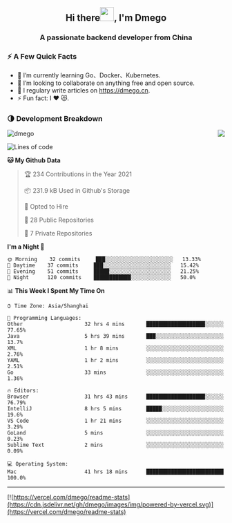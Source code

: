 <h2 align="center">Hi there<img src="https://cdn.jsdelivr.net/gh/dmego/images/img/Hi.gif" height="32" />, I'm Dmego </h2>
<h3 align="center">A passionate backend developer from China</h3>

### ⚡️ A Few Quick Facts

<ul>
    <li> 🌱 I’m currently learning Go、Docker、Kubernetes.</li>
    <li> 👯 I’m looking to collaborate on anything free and open source.</li>
    <li> 📝 I regulary write articles on <a href="https://dmego.cn">https://dmego.cn</a>.</li>
    <li> ⚡ Fun fact: I ❤️ 😻.</li>
</ul>

### 🌗 Development Breakdown

<img src="https://komarev.com/ghpvc/?username=dmego" alt="dmego" />

<img align="right" src="https://readme-stats-dmego.vercel.app/api?username=dmego&show_icons=true&icon_color=1573B3&hide_title=true&text_color=718096&bg_color=00000000&hide_border=true"/>

<!--START_SECTION:waka-->
![Lines of code](https://img.shields.io/badge/From%20Hello%20World%20I%27ve%20Written-240401%20lines%20of%20code-blue)

**🐱 My Github Data** 

> 🏆 234 Contributions in the Year 2021
 > 
> 📦 231.9 kB Used in Github's Storage 
 > 
> 💼 Opted to Hire
 > 
> 📜 28 Public Repositories 
 > 
> 🔑 7 Private Repositories  
 > 
**I'm a Night 🦉** 

```text
🌞 Morning    32 commits     ███░░░░░░░░░░░░░░░░░░░░░░   13.33% 
🌆 Daytime    37 commits     ███░░░░░░░░░░░░░░░░░░░░░░   15.42% 
🌃 Evening    51 commits     █████░░░░░░░░░░░░░░░░░░░░   21.25% 
🌙 Night      120 commits    ████████████░░░░░░░░░░░░░   50.0%

```


📊 **This Week I Spent My Time On** 

```text
⌚︎ Time Zone: Asia/Shanghai

💬 Programming Languages: 
Other                    32 hrs 4 mins       ███████████████████░░░░░░   77.65% 
Java                     5 hrs 39 mins       ███░░░░░░░░░░░░░░░░░░░░░░   13.7% 
XML                      1 hr 8 mins         ░░░░░░░░░░░░░░░░░░░░░░░░░   2.76% 
YAML                     1 hr 2 mins         ░░░░░░░░░░░░░░░░░░░░░░░░░   2.51% 
Go                       33 mins             ░░░░░░░░░░░░░░░░░░░░░░░░░   1.36%

🔥 Editors: 
Browser                  31 hrs 43 mins      ███████████████████░░░░░░   76.79% 
IntelliJ                 8 hrs 5 mins        █████░░░░░░░░░░░░░░░░░░░░   19.6% 
VS Code                  1 hr 21 mins        ░░░░░░░░░░░░░░░░░░░░░░░░░   3.29% 
GoLand                   5 mins              ░░░░░░░░░░░░░░░░░░░░░░░░░   0.23% 
Sublime Text             2 mins              ░░░░░░░░░░░░░░░░░░░░░░░░░   0.09%

💻 Operating System: 
Mac                      41 hrs 18 mins      █████████████████████████   100.0%

```


<!--END_SECTION:waka-->

---

[![https://vercel.com/dmego/readme-stats](https://cdn.jsdelivr.net/gh/dmego/images/img/powered-by-vercel.svg)](https://vercel.com/dmego/readme-stats)


